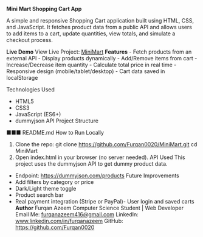 <b>Mini Mart Shopping Cart App</b>
<p>A simple and responsive Shopping Cart application built using HTML, CSS, and JavaScript.
It fetches product data from a public API and allows users to add items to a cart,
update quantities, view totals, and simulate a checkout process.<p>
<b>Live Demo</b>
View Live Project: <a href="https://furqan0020.github.io/MiniMart/">MiniMart</a>
<b>Features</b>
- Fetch products from an external API
- Display products dynamically
- Add/Remove items from cart
- Increase/Decrease item quantity
- Calculate total price in real time
- Responsive design (mobile/tablet/desktop)
- Cart data saved in localStorage

Technologies Used
- HTML5
- CSS3
- JavaScript (ES6+)
- dummyjson API
Project Structure

■■■ README.md
How to Run Locally
1. Clone the repo:
git clone https://github.com/Furqan0020/MiniMart.git
cd MiniMart
2. Open index.html in your browser (no server needed).
API Used
This project uses the dummyjson API to get dummy product data.
- Endpoint: https://dummyjson.com/products
Future Improvements
- Add filters by category or price
- Dark/Light theme toggle
- Product search bar
- Real payment integration (Stripe or PayPal)- User login and saved carts
<b>Author</b>
Furqan Azeem
Computer Science Student | Web Developer
Email Me: furqanazeem416@gmail.com
LinkedIn: www.linkedin.com/in/furqanazeem
GitHub: https://github.com/Furqan0020
